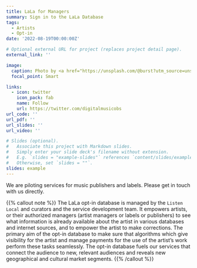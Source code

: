 ```yaml
---
title: LaLa for Managers
summary: Sign in to the LaLa Database
tags:
  - Artists
  - Opt-in
date: '2022-08-19T00:00:00Z'

# Optional external URL for project (replaces project detail page).
external_link: ''

image:
  caption: Photo by <a href="https://unsplash.com/@burst?utm_source=unsplash&utm_medium=referral&utm_content=creditCopyText">Burst</a> on <a href="https://unsplash.com/s/photos/typing-on-laptop?utm_source=unsplash&utm_medium=referral&utm_content=creditCopyText">Unsplash</a>
  focal_point: Smart

links:
  - icon: twitter
    icon_pack: fab
    name: Follow
    url: https://twitter.com/digitalmusicobs
url_code: ''
url_pdf: ''
url_slides: ''
url_video: ''

# Slides (optional).
#   Associate this project with Markdown slides.
#   Simply enter your slide deck's filename without extension.
#   E.g. `slides = "example-slides"` references `content/slides/example-slides.md`.
#   Otherwise, set `slides = ""`.
slides: example
---
```


We are piloting services for music publishers and labels.  Please get in touch with us directly.

{{% callout note %}}
The LaLa opt-in database is managed by the `Listen Local` and curators and the service development team.  It empowers artists, or their authorized managers (artist managers or labels or publishers) to see what information is already available about the artist in various databases and internet sources, and to empower the artist to make corrections.  The primary aim of the opt-in database to make sure that algorithms which give visibility for the artist and manage payments for the use of the artist’s work perform these tasks seamlessly.  The opt-in database fuels our services that connect the audience to new, relevant audiences and reveals new geographical and cultural market segments.
{{% /callout %}} 